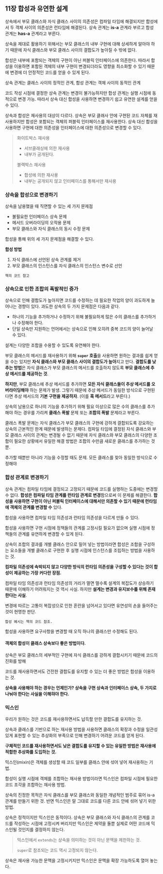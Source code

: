 ## 11장 합성과 유연한 설계

상속에서 부모 클래스와 자식 클래스 사이의 의존성은 컴파일 타임에 해결되지만 합성에서 두 객체 사이의 의존성은 런타임에 해결된다. 상속 관계는 **is-a** 관계라 부르고 합성 관계는 **has-a** 관계라고 부른다. 

상속을 제대로 활용하기 위해서는 부모 클래스의 내부 구현에 대해 상세하게 알아야 하기 때문에 자식 클래스와 부모 클래스 사이의 결합도가 높아질 수 밖에 없다. 

합성은 내부에 포함되는 객체의 구현이 아닌 퍼블릭 인터페이스에 의존한다. 따라서 합성을 이용하면 포함된 객체의 내부 구현이 변경되더라도 영향을 최소화할 수 있기 때문에 변경에 더 안정적인 코드를 얻을 수 있게 된다. 

상속 관계는 클래스 사이의 정적인 관계, 합성 관계는 객체 사이의 동적인 관계

코드 작성 시점에 결정한 상속 관계는 변경이 불가능하지만 합성 관계는 실행 시점에 동적으로 변경 가능. 따라서 상속 대신 합성을 사용하면 변경하기 쉽고 유연한 설계를 얻을 수 있다. 

상속과 합성은 재사용의 대상이 다르다. 상속은 부모 클래사 안에 구현된 코드 자체를 재사용하지만 합성은 포함되는 객체의 퍼블릭 인터페이스를 재사용한다. 상속 대신 합성을 사용하면 구현에 대한 의존성을 인터페이스에 대한 의존성으로 변경할 수 있다. 

> 화이트박스 재사용 
>
> - 서브클래싱에 의한 재사용
> - 내부가 공개된다.
>
> 블랙박스 재사용
>
> - 합성에 의한 재사용
> - 내부는 공개되지 않고 인터페이스를 통해서만 재사용



### 상속을 합성으로 변경하기

상속을 남용했을 때 직면할 수 있는 세 가지 문제점

- 불필요한 인터페이스 상속 문제
- 메서드 오버라이딩의 오작용 문제
- 부모 클래스와 자식 클래스의 동시 수정 문제

합성을 통해 위의 세 가지 문제점을 해결할 수 있다.

**합성 방법**

1. 자식 클래스에 선언된 상속 관계를 제거
2. 부모 클래스의 인스턴스를 자식 클래스의 인스턴스 변수로 선언

```
책의 코드 참고
```



### 상속으로 인한 조합의 폭발적인 증가

상속으로 인해 결합도가 높아지면 코드를 수정하는 데 필요한 작업의 양이 과도하게 늘어나는 경향이 있다. 과도한 상속의 두 가지 문제점은 다음과 같다.

- 하나의 기능을 추가하거나 수정하기 위해 불필요하게 많은 수의 클래스를 추가하거나 수정해야 한다.
- 단일 상속만 지원하는 언어에서는 상속으로 인해 오히려 중복 코드의 양이 늘어날 수 있다. 



설계는 다양한 조합을 수용할 수 있도록 유연해야 한다. 

부모 클래스의 메서드를 재사용하기 위해 **`super` 호출**을 사용하면 원하는 결과를 쉽게 얻을 수는 있지만 **자식 클래스와 부모 클래스 사이의 결합도가 높아**지고 만다. **결합도를 낮추는 방법**은 자식 클래스가 부모 클래스의 메서드를 호출하지 않도록 **부모 클래스에 추상 메서드를 제공하는 것**.

**하지만**, 부모 클래스에 추상 메서드를 추가하면 **모든 자식 클래스들이 추상 메서드를 오버라이딩해야** 하는 문제가 발생. 그렇기 때문에 추상 메서드가 동일한 방식으로 구현된다면 추상 메서드의 **기본 구현을 제공하자**. (이를 **훅 메서드**라고 부른다.)

상속의 남용으로 하나의 기능을 추가하기 위해 필요 이상으로 많은 수의 클래스를 추가해야 하는 경우를 가리켜 **클래스 폭발** 문제 또는 **조합의 폭발** 문제라고 부른다. 

클래스 폭발 문제는 자식 클래스가 부모 클래스의 구현에 강하게 결합되도록 강요하는 상속의 근본적인 한계 때문에 발생하는 문제다. 컴파일 타임에 결정된 자식 클래스와 부모 클래스 사이의 관계는 변경될 수 없기 때문에 자식 클래스와 부모 클래스의 다양한 조합이 필요한 상황에서 유일한 해결 방법은 조합의 수만큼 새로운 클래스를 추가하는 것뿐.

추가할 때뿐만 아니라 기능을 수정할 때도 문제. 모든 클래스를 찾아 동일한 방식으로 수정해야 



### 합성 관계로 변경하기

상속 관계는 컴파일 타임에 결정되고 고정되기 때문에 코드를 실행하는 도중에는 변경할 수 없다. **합성은 컴파일 타임 관계를 런타임 관계로 변경**함으로써 이 문제를 해결한다. **합성을 사용하면 구현이 아닌 퍼블릭 인터페이스에 대해서만 의존할 수 있기 때문에 런타임에 객체의 관계를 변경할 수** 있다. 

합성을 사용하면 컴파일 타임 의존성과 런타임 의존성을 다르게 만들 수 있다. 

합성을 사용하면 구현 시점에 정책들의 관계를 고정시킬 필요가 없으며 실행 시점에 정책들의 관계를 유연하게 변경할 수 있게 된다. 

상속이 조합의 결과를 개별 클래스 안으로 밀어 넣는 방법이라면 합성은 조합을 구성하는 요소들을 개별 클래스로 구현한 후 실행 시점에 인스턴스를 조립하는 방법을 사용하는 것.  

**컴파일 의존성에 속박되지 않고 다양한 방식의 런타임 의존성을 구성할 수 있다는 것이 합성이 제공하는 가장 커다란 장점.** 

컴파일 타임 의존성과 런타임 의존성의 거리가 멀면 멀수록 설계의 복잡도가 상승하기 때문에 이해하기 어려워지는 것 역시 사실. 하지만 **설계는 변경과 유지보수를 위해 존재한다는 사실**. 

변경에 따르는 고통이 복잡성으로 인한 혼란을 넘어서고 있다면 유연성의 손을 들어주는 것이 현명한 판단.

```
합성 예시는 책의 코드 참조.
```

합성을 사용하면 요구사항을 변경할 때 오직 하나의 클래스만 수정해도 된다. 



#### 객체의 합성이 클래스 상속보다 좋은 방법이다. 

상속은 부모 클래스의 세부적인 구현에 자식 클래스를 강하게 결합시키기 때문에 코드의 진화를 방해

코드를 재사용하면서도 건전한 결합도를 유지할 수 있는 더 좋은 방법은 합성을 이용하는 것. 

**상속을 사용해야 하는 경우는 언제인가? 상속을 구현 상속과 인터페이스 상속, 두 가지로 나눠야 한다는 사실을 이해햐야 한다.**



### 믹스인

우리가 원하는 것은 코드를 재사용하면서도 납득할 만한 결합도를 유지하는 것. 

상속과 클래스를 기반으로 하는 재사용 방법을 사용하면 클래스의 확장과 수정을 일관성 있게 표현할 수 있는 추상화의 부족으로 인해 변경하기 어려운 코드를 얻게 된다. 

**구체적인 코드를 재사용하면서도 낮은 결합도를 유지할 수 있는 유일한 방법은 재사용에 적합한 추상화를 도입하는 것.**

믹스인(mixin)은 객체를 생성할 때 코드 일부를 클래스 안에 섞어 넣어 재사용하는 기법.

합성이 실행 시점에 객체를 조합하는 재사용 방법이라면 믹스인은 컴파일 시점에 필요한 코드 조각을 조합하는 재사용 방법.

상속의 진정한 목적은 자식 클래스를 부모 클래스와 동일한 개념적인 범주로 묶어 is-a 관계를 만들기 위한 것. 반면 믹스인은 말 그대로 코드를 다른 코드 안에 섞어 넣기 위한 방법.  

 상속은 정적이지만 믹스인은 동적이다. 상속은 부모 클래스와 자식 클래스의 관계를 코드를 작성하는 시점에 고정시켜 버리지만 믹스인은 제약을 둘뿐 실제로 어떤 코드에 믹스인될 것인지를 결정하지 않는다.

> 믹스인에서 `extends`는 상속을 의미하는 것이 아닌 문맥을 제한하는 것. 
>
> `super`로 참조되는 코드 역시 고정되지 않는다. 

상속은 재사용 가능한 문맥을 고정시키지만 믹스인은 문맥을 확장 가능하도록 열어 놓는다. 





